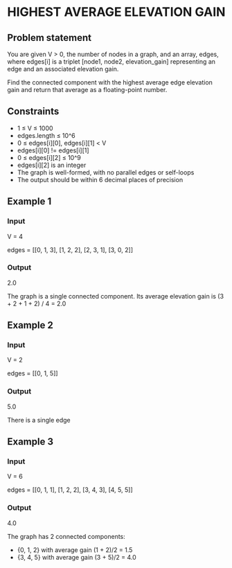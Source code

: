 # HIGHEST AVERAGE ELEVATION GAIN

## Problem statement

You are given V > 0, the number of nodes in a graph, and an array, edges, where edges[i] is a
triplet [node1, node2, elevation_gain] representing an edge and an associated elevation gain.

Find the connected component with the highest average edge elevation gain and return that average as a floating-point
number.

## Constraints

- 1 ≤ V ≤ 1000
- edges.length ≤ 10^6
- 0 ≤ edges[i][0], edges[i][1] < V
- edges[i][0] != edges[i][1]
- 0 ≤ edges[i][2] ≤ 10^9
- edges[i][2] is an integer
- The graph is well-formed, with no parallel edges or self-loops
- The output should be within 6 decimal places of precision

## Example 1

### Input

V = 4

edges = [[0, 1, 3], [1, 2, 2], [2, 3, 1], [3, 0, 2]]

### Output

2.0

The graph is a single connected component. Its average elevation gain is (3 + 2 + 1 + 2) / 4 = 2.0

## Example 2

### Input

V = 2

edges = [[0, 1, 5]]

### Output

5.0

There is a single edge

## Example 3

### Input

V = 6

edges = [[0, 1, 1], [1, 2, 2], [3, 4, 3], [4, 5, 5]]

### Output

4.0

The graph has 2 connected components:

- {0, 1, 2} with average gain (1 + 2)/2 = 1.5
- {3, 4, 5} with average gain (3 + 5)/2 = 4.0